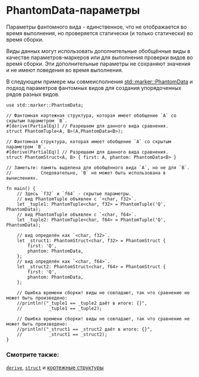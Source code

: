 # PhantomData-параметры

Параметры фантомного вида - единственное, что не отображается во 
время выполнения, но проверяется статически (и только статически) 
во время сборки.

Виды данных могут использовать дополнительные обобщённые виды 
в качестве параметров-маркеров или для выполнения проверки 
видов во время сборки. Эти дополнительные параметры не 
сохраняют значения и не имеют поведения во время выполнения.

В следующем примере мы совмеисполнения [std::marker::PhantomData](https://doc.rust-lang.org/std/marker/struct.PhantomData.html) и подход параметров фантомных видов для создания упорядоченных рядов разных видов.

```rust,editable
use std::marker::PhantomData;

// Фантомная кортежная структура, которая имеет обобщение `A` со скрытым параметром `B`.
#[derive(PartialEq)] // Разрешаем для данного вида сравнения.
struct PhantomTuple<A, B>(A,PhantomData<B>);

// Фантомная структура, которая имеет обобщение `A` со скрытым параметром `B`.
#[derive(PartialEq)] // Разрешаем для данного вида сравнения.
struct PhantomStruct<A, B> { first: A, phantom: PhantomData<B> }

// Заметьте: память выделена для обобщённого вида `A`, но не для `B`.
//           Следовательно, `B` не может быть использована в вычислениях.

fn main() {
    // Здесь `f32` и `f64` - скрытые параметры.
    // вид PhantomTuple объявлен с `<char, f32>`.
    let _tuple1: PhantomTuple<char, f32> = PhantomTuple('Q', PhantomData);
    // вид PhantomTuple объявлен с `<char, f64>`.
    let _tuple2: PhantomTuple<char, f64> = PhantomTuple('Q', PhantomData);

    // вид определён как `<char, f32>`.
    let _struct1: PhantomStruct<char, f32> = PhantomStruct {
        first: 'Q',
        phantom: PhantomData,
    };
    // вид определён как `<char, f64>`.
    let _struct2: PhantomStruct<char, f64> = PhantomStruct {
        first: 'Q',
        phantom: PhantomData,
    };
    
    // Ошибка времени сборки! виды не совпадают, так что сравнение не может быть произведено:
    //println!("_tuple1 == _tuple2 даёт в итоге: {}",
    //          _tuple1 == _tuple2);
    
    // Ошибка времени сборки! виды не совпадают, так что сравнение не может быть произведено:
    //println!("_struct1 == _struct2 даёт в итоге: {}",
    //          _struct1 == _struct2);
}
```

### Смотрите также:

[`derive`](../trait/derive.md), [`struct`](../custom_types/structs.md) и [кортежные структуры](../custom_types/structs.md)

